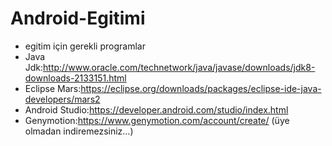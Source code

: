 # Android-Egitimi
- egitim için gerekli programlar
- Java Jdk:http://www.oracle.com/technetwork/java/javase/downloads/jdk8-downloads-2133151.html
- Eclipse Mars:https://eclipse.org/downloads/packages/eclipse-ide-java-developers/mars2
- Android Studio:https://developer.android.com/studio/index.html
- Genymotion:https://www.genymotion.com/account/create/ (üye olmadan indiremezsiniz...)
